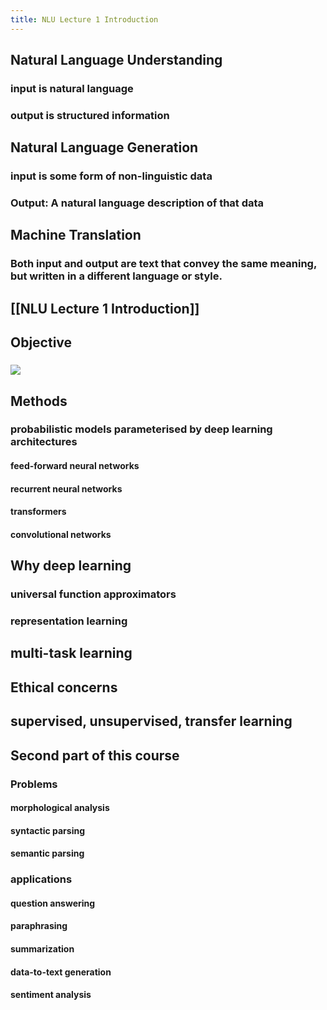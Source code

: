 ```yaml
---
title: NLU Lecture 1 Introduction
---
```


## 

## Natural Language Understanding
### input is natural language
### output is structured information
## Natural Language Generation
### input is some form of non-linguistic data
### Output: A natural language description of that data
## Machine Translation
### Both input and output are text that convey the same meaning, but written in a different language or style.
## [[NLU Lecture 1 Introduction]]
## Objective
### ![](https://gitee.com/zhang-weijian-97/pic-go-bed/raw/master/assets/20210222235327.png)
## Methods
### **probabilistic models** parameterised by **deep learning architectures**
#### feed-forward neural networks
#### recurrent neural networks
#### transformers
#### convolutional networks
## Why deep learning
### universal function approximators
### representation learning
## multi-task learning
## Ethical concerns
## supervised, unsupervised, transfer learning
## Second part of this course
### Problems
#### morphological analysis
#### syntactic parsing
#### semantic parsing
### applications
#### question answering
#### paraphrasing
#### summarization
#### data-to-text generation
#### sentiment analysis
